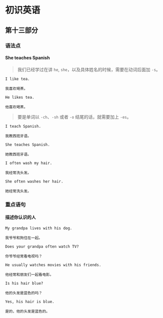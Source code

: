 # 初识英语

## 第十三部分

### 语法点

#### She teaches Spanish

> 我们已经学过在讲 `he`, `she`，以及具体姓名的时候，需要在动词后面加 `-s`。

```text
I like tea.

我喜欢喝茶。
```

```text
He likes tea.

他喜欢喝茶。
```

> 要是单词以 `-ch`、`-sh` 或者 `-o` 结尾的话，就需要加上 `-es`。

```text
I teach Spanish.

我教西班牙语。
```

```text
She teaches Spanish.

她教西班牙语。
```

```text
I often wash my hair.

我经常洗头发。
```

```text
She often washes her hair.

她经常洗头发。
```

### 重点语句

#### 描述你认识的人

```text
My grandpa lives with his dog.

我爷爷和狗住在一起。
```

```text
Does your grandpa often watch TV?

你爷爷经常看电视吗？
```

```text
He usually watches movies with his friends.

他经常和朋友们一起看电影。
```

```text
Is his hair blue?

他的头发是蓝色的吗？
```

```text
Yes, his hair is blue.

是的，他的头发是蓝色的。
```

